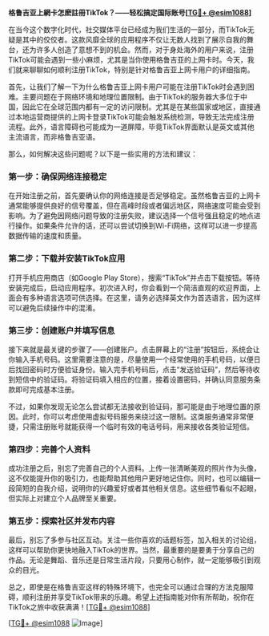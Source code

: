 **格鲁吉亚上網卡怎麽註冊TikTok？——轻松搞定国际账号[[TG💪+ @esim1088](https://t.me/s/esim1088)]**

在当今这个数字化时代，社交媒体平台已经成为我们生活的一部分，而TikTok无疑是其中的佼佼者。这款风靡全球的应用程序不仅让无数人找到了展示自我的舞台，还为许多人创造了意想不到的机会。然而，对于身处海外的用户来说，注册TikTok可能会遇到一些小麻烦，尤其是当你使用格鲁吉亚的上网卡时。今天，我们就来聊聊如何顺利注册TikTok，特别是针对格鲁吉亚上网卡用户的详细指南。

首先，让我们了解一下为什么格鲁吉亚上网卡用户可能在注册TikTok时会遇到困难。主要问题在于网络环境和地理位置限制。由于TikTok的服务器大多位于中国，因此它在全球范围内都有一定的访问限制。尤其是在某些国家或地区，直接通过本地运营商提供的上网卡登录TikTok可能会触发系统检测，导致无法完成注册流程。此外，语言障碍也可能成为一道屏障，毕竟TikTok界面默认是英文或其他主流语言，而非格鲁吉亚语。

那么，如何解决这些问题呢？以下是一些实用的方法和建议：

### 第一步：确保网络连接稳定

在开始注册之前，首先要确认你的网络连接是否足够稳定。虽然格鲁吉亚的上网卡通常能够提供良好的信号覆盖，但在高峰时段或者偏远地区，网络速度可能会受到影响。为了避免因网络问题导致的注册失败，建议选择一个信号强且稳定的地点进行操作。如果条件允许的话，还可以尝试切换到Wi-Fi网络，这样可以进一步提高数据传输的速度和质量。

### 第二步：下载并安装TikTok应用

打开手机应用商店（如Google Play Store），搜索“TikTok”并点击下载按钮。等待安装完成后，启动应用程序。初次进入时，你会看到一个简洁直观的欢迎界面，上面会有多种语言选项可供选择。在这里，请务必选择英文作为首选语言，因为这样可以避免后续操作中的混淆。

### 第三步：创建账户并填写信息

接下来就是最关键的步骤了——创建账户。点击屏幕上的“注册”按钮后，系统会让你输入手机号码。这里需要注意的是，尽量使用一个经常使用的手机号码，以便日后找回密码时方便验证身份。输入完手机号码后，点击“发送验证码”，然后等待收到短信中的验证码。将验证码填入相应的位置，接着设置密码，并确认同意服务条款即可完成基本注册。

不过，如果你发现无论怎么尝试都无法接收到验证码，那可能是由于地理位置的原因。此时，你可以考虑使用虚拟号码服务来绕过这一限制。这类服务通常非常便捷，只需注册账号就能获得一个临时有效的电话号码，用来接收各类验证短信。

### 第四步：完善个人资料

成功注册之后，别忘了完善自己的个人资料。上传一张清晰美观的照片作为头像，这不仅能提升你的吸引力，也能帮助其他用户更好地记住你。同时，也可以编辑一段简短的自我介绍，说明你的兴趣爱好或者其他相关信息。这些细节看似不起眼，但实际上对建立个人品牌至关重要。

### 第五步：探索社区并发布内容

最后，别忘了多参与社区互动。关注一些你喜欢的话题标签，加入相关的讨论组，这样可以帮助你更快地融入TikTok的世界。当然，最重要的是要勇于分享自己的作品。无论是舞蹈、音乐还是日常生活片段，只要用心制作，就一定能够吸引到观众的目光。

总之，即使是在格鲁吉亚这样的特殊环境下，也完全可以通过合理的方法克服障碍，顺利注册并享受TikTok带来的乐趣。希望上述指南能对你有所帮助，祝你在TikTok之旅中收获满满！[[TG💪+ @esim1088](https://t.me/s/esim1088)]

[[TG💪+ @esim1088](https://t.me/s/esim1088) ![Image](https://i.postimg.cc/4NQfJmqS/Snipaste-2025-05-13-00-14-12.png)]